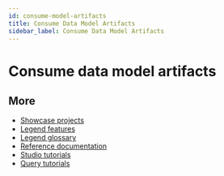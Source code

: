 ```yaml
---
id: consume-model-artifacts
title: Consume Data Model Artifacts
sidebar_label: Consume Data Model Artifacts
---
```

# Consume data model artifacts

<!-- 
## File generation: generate an embeddable Legend artifact

### Features
_Coming soon_

### Showcase projects
See features in action in [showcase projects](../showcases/showcase-projects.md).

### Tutorials
_Coming soon_

## Self-managed build pipelines (embedded mode)

### Features
_Coming soon_

### Showcase projects
See features in action in [showcase projects](../showcases/showcase-projects.md).

### Tutorials
_Coming soon_

## Create a release from your project/model to share it with consumers

### Features
_Coming soon_

### Showcase projects
See features in action in [showcase projects](../showcases/showcase-projects.md).

### Tutorials
_Coming soon_

-->

## More
- [Showcase projects](../showcases/showcase-projects.md)
- [Legend features](../overview/legend-features.md)
- [Legend glossary](../overview/legend-glossary.md)
- [Reference documentation](../reference/legend-language.md)
- [Studio tutorials](../tutorials/studio-workspace.md)
- [Query tutorials](../tutorials/query-builder.md)



